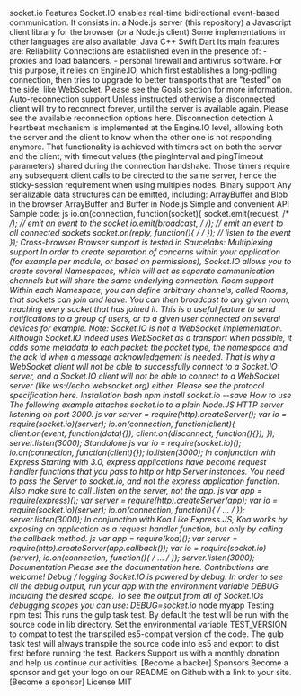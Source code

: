 socket.io Features Socket.IO enables real-time bidirectional event-based communication. It consists in: a Node.js server (this repository) a Javascript client library for the browser (or a Node.js client) Some implementations in other languages are also available: Java C++ Swift Dart Its main features are: Reliability Connections are established even in the presence of: - proxies and load balancers. - personal firewall and antivirus software. For this purpose, it relies on Engine.IO, which first establishes a long-polling connection, then tries to upgrade to better transports that are "tested" on the side, like WebSocket. Please see the Goals section for more information. Auto-reconnection support Unless instructed otherwise a disconnected client will try to reconnect forever, until the server is available again. Please see the available reconnection options here. Disconnection detection A heartbeat mechanism is implemented at the Engine.IO level, allowing both the server and the client to know when the other one is not responding anymore. That functionality is achieved with timers set on both the server and the client, with timeout values (the pingInterval and pingTimeout parameters) shared during the connection handshake. Those timers require any subsequent client calls to be directed to the same server, hence the sticky-session requirement when using multiples nodes. Binary support Any serializable data structures can be emitted, including: ArrayBuffer and Blob in the browser ArrayBuffer and Buffer in Node.js Simple and convenient API Sample code: js io.on(connection, function(socket){ socket.emit(request, /* */); // emit an event to the socket io.emit(broadcast, /* */); // emit an event to all connected sockets socket.on(reply, function(){ /* */ }); // listen to the event }); Cross-browser Browser support is tested in Saucelabs: Multiplexing support In order to create separation of concerns within your application (for example per module, or based on permissions), Socket.IO allows you to create several Namespaces, which will act as separate communication channels but will share the same underlying connection. Room support Within each Namespace, you can define arbitrary channels, called Rooms, that sockets can join and leave. You can then broadcast to any given room, reaching every socket that has joined it. This is a useful feature to send notifications to a group of users, or to a given user connected on several devices for example. Note: Socket.IO is not a WebSocket implementation. Although Socket.IO indeed uses WebSocket as a transport when possible, it adds some metadata to each packet: the packet type, the namespace and the ack id when a message acknowledgement is needed. That is why a WebSocket client will not be able to successfully connect to a Socket.IO server, and a Socket.IO client will not be able to connect to a WebSocket server (like ws://echo.websocket.org) either. Please see the protocol specification here. Installation bash npm install socket.io --save How to use The following example attaches socket.io to a plain Node.JS HTTP server listening on port 3000. js var server = require(http).createServer(); var io = require(socket.io)(server); io.on(connection, function(client){ client.on(event, function(data){}); client.on(disconnect, function(){}); }); server.listen(3000); Standalone js var io = require(socket.io)(); io.on(connection, function(client){}); io.listen(3000); In conjunction with Express Starting with 3.0, express applications have become request handler functions that you pass to http or http Server instances. You need to pass the Server to socket.io, and not the express application function. Also make sure to call .listen on the server, not the app. js var app = require(express)(); var server = require(http).createServer(app); var io = require(socket.io)(server); io.on(connection, function(){ /* … */ }); server.listen(3000); In conjunction with Koa Like Express.JS, Koa works by exposing an application as a request handler function, but only by calling the callback method. js var app = require(koa)(); var server = require(http).createServer(app.callback()); var io = require(socket.io)(server); io.on(connection, function(){ /* … */ }); server.listen(3000); Documentation Please see the documentation here. Contributions are welcome! Debug / logging Socket.IO is powered by debug. In order to see all the debug output, run your app with the environment variable DEBUG including the desired scope. To see the output from all of Socket.IOs debugging scopes you can use: DEBUG=socket.io* node myapp Testing npm test This runs the gulp task test. By default the test will be run with the source code in lib directory. Set the environmental variable TEST_VERSION to compat to test the transpiled es5-compat version of the code. The gulp task test will always transpile the source code into es5 and export to dist first before running the test. Backers Support us with a monthly donation and help us continue our activities. [Become a backer] Sponsors Become a sponsor and get your logo on our README on Github with a link to your site. [Become a sponsor] License MIT